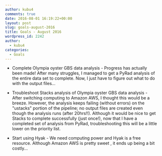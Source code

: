 ```yaml
---
author: kubu4
comments: true
date: 2016-08-01 16:19:22+00:00
layout: post
slug: goals-august-2016
title: Goals - August 2016
wordpress_id: 2242
author:
  - kubu4
categories:
  - Goals
---
```



    
  * Complete Olympia oyster GBS data analysis - Progress has actually been made! After many struggles, I managed to get a PyRad analysis of the entire data set to complete. Now, I just have to figure out what to do with the output files...

    
  * Troubleshoot Stacks analysis of Olympia oyster GBS data analysis - After switching computing to Amazon AWS, I thought this would be a breeze. However, the analysis keeps failing (without errors) on the "ustacks" portion of the pipeline; no output files are created even though the analysis runs (after 20hrs!!). Although it would be nice to get Stacks to complete successfully (just once!), now that I have a completed set of analysis from PyRad, troubleshooting this will be a little lower on the priority list.

    
  * Start using Hyak - We need computing power and Hyak is a free resource. Although Amazon AWS is pretty sweet , it ends up being a bit costly...


